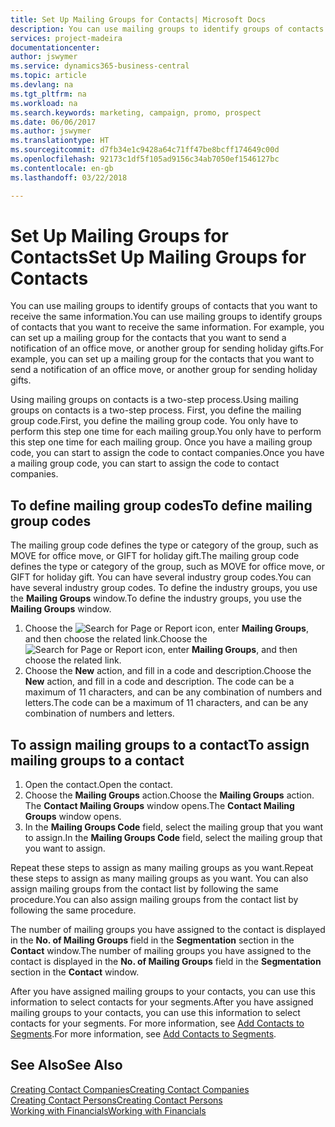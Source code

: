 ```yaml
---
title: Set Up Mailing Groups for Contacts| Microsoft Docs
description: You can use mailing groups to identify groups of contacts that you want to receive the same information, for example, for a marketing campaign or promo.
services: project-madeira
documentationcenter: 
author: jswymer
ms.service: dynamics365-business-central
ms.topic: article
ms.devlang: na
ms.tgt_pltfrm: na
ms.workload: na
ms.search.keywords: marketing, campaign, promo, prospect
ms.date: 06/06/2017
ms.author: jswymer
ms.translationtype: HT
ms.sourcegitcommit: d7fb34e1c9428a64c71ff47be8bcff174649c00d
ms.openlocfilehash: 92173c1df5f105ad9156c34ab7050ef1546127bc
ms.contentlocale: en-gb
ms.lasthandoff: 03/22/2018

---
```

# <a name="set-up-mailing-groups-for-contacts"></a><span data-ttu-id="1d041-103">Set Up Mailing Groups for Contacts</span><span class="sxs-lookup"><span data-stu-id="1d041-103">Set Up Mailing Groups for Contacts</span></span>
<span data-ttu-id="1d041-104">You can use mailing groups to identify groups of contacts that you want to receive the same information.</span><span class="sxs-lookup"><span data-stu-id="1d041-104">You can use mailing groups to identify groups of contacts that you want to receive the same information.</span></span> <span data-ttu-id="1d041-105">For example, you can set up a mailing group for the contacts that you want to send a notification of an office move, or another group for sending holiday gifts.</span><span class="sxs-lookup"><span data-stu-id="1d041-105">For example, you can set up a mailing group for the contacts that you want to send a notification of an office move, or another group for sending holiday gifts.</span></span>

<span data-ttu-id="1d041-106">Using mailing groups on contacts is a two-step process.</span><span class="sxs-lookup"><span data-stu-id="1d041-106">Using mailing groups on contacts is a two-step process.</span></span> <span data-ttu-id="1d041-107">First, you define the mailing group code.</span><span class="sxs-lookup"><span data-stu-id="1d041-107">First, you define the mailing group code.</span></span> <span data-ttu-id="1d041-108">You only have to perform this step one time for each mailing group.</span><span class="sxs-lookup"><span data-stu-id="1d041-108">You only have to perform this step one time for each mailing group.</span></span> <span data-ttu-id="1d041-109">Once you have a mailing group code, you can start to assign the code to contact companies.</span><span class="sxs-lookup"><span data-stu-id="1d041-109">Once you have a mailing group code, you can start to assign the code to contact companies.</span></span>

## <a name="to-define-mailing-group-codes"></a><span data-ttu-id="1d041-110">To define mailing group codes</span><span class="sxs-lookup"><span data-stu-id="1d041-110">To define mailing group codes</span></span>
<span data-ttu-id="1d041-111">The mailing group code defines the type or category of the group, such as MOVE for office move, or GIFT for holiday gift.</span><span class="sxs-lookup"><span data-stu-id="1d041-111">The mailing group code defines the type or category of the group, such as MOVE for office move, or GIFT for holiday gift.</span></span> <span data-ttu-id="1d041-112">You can have several industry group codes.</span><span class="sxs-lookup"><span data-stu-id="1d041-112">You can have several industry group codes.</span></span> <span data-ttu-id="1d041-113">To define the industry groups, you use the **Mailing Groups** window.</span><span class="sxs-lookup"><span data-stu-id="1d041-113">To define the industry groups, you use the **Mailing Groups** window.</span></span>

1. <span data-ttu-id="1d041-114">Choose the ![Search for Page or Report](media/ui-search/search_small.png "Search for Page or Report icon") icon, enter **Mailing Groups**, and then choose the related link.</span><span class="sxs-lookup"><span data-stu-id="1d041-114">Choose the ![Search for Page or Report](media/ui-search/search_small.png "Search for Page or Report icon") icon, enter **Mailing Groups**, and then choose the related link.</span></span>
2. <span data-ttu-id="1d041-115">Choose the **New** action, and fill in a code and description.</span><span class="sxs-lookup"><span data-stu-id="1d041-115">Choose the **New** action, and fill in a code and description.</span></span> <span data-ttu-id="1d041-116">The code can be a maximum of 11 characters, and can be any combination of numbers and letters.</span><span class="sxs-lookup"><span data-stu-id="1d041-116">The code can be a maximum of 11 characters, and can be any combination of numbers and letters.</span></span>

## <a name="AssignMailGroupContact"></a> <span data-ttu-id="1d041-117">To assign mailing groups to a contact</span><span class="sxs-lookup"><span data-stu-id="1d041-117">To assign mailing groups to a contact</span></span>
1. <span data-ttu-id="1d041-118">Open the contact.</span><span class="sxs-lookup"><span data-stu-id="1d041-118">Open the contact.</span></span>
2. <span data-ttu-id="1d041-119">Choose the **Mailing Groups** action.</span><span class="sxs-lookup"><span data-stu-id="1d041-119">Choose the **Mailing Groups** action.</span></span> <span data-ttu-id="1d041-120">The **Contact Mailing Groups** window opens.</span><span class="sxs-lookup"><span data-stu-id="1d041-120">The **Contact Mailing Groups** window opens.</span></span>
3. <span data-ttu-id="1d041-121">In the **Mailing Groups Code** field, select the mailing group that you want to assign.</span><span class="sxs-lookup"><span data-stu-id="1d041-121">In the **Mailing Groups Code** field, select the mailing group that you want to assign.</span></span>

<span data-ttu-id="1d041-122">Repeat these steps to assign as many mailing groups as you want.</span><span class="sxs-lookup"><span data-stu-id="1d041-122">Repeat these steps to assign as many mailing groups as you want.</span></span> <span data-ttu-id="1d041-123">You can also assign mailing groups from the contact list by following the same procedure.</span><span class="sxs-lookup"><span data-stu-id="1d041-123">You can also assign mailing groups from the contact list by following the same procedure.</span></span>

<span data-ttu-id="1d041-124">The number of mailing groups you have assigned to the contact is displayed in the **No. of Mailing Groups** field in the **Segmentation** section in the **Contact** window.</span><span class="sxs-lookup"><span data-stu-id="1d041-124">The number of mailing groups you have assigned to the contact is displayed in the **No. of Mailing Groups** field in the **Segmentation** section in the **Contact** window.</span></span>

<span data-ttu-id="1d041-125">After you have assigned mailing groups to your contacts, you can use this information to select contacts for your segments.</span><span class="sxs-lookup"><span data-stu-id="1d041-125">After you have assigned mailing groups to your contacts, you can use this information to select contacts for your segments.</span></span> <span data-ttu-id="1d041-126">For more information, see [Add Contacts to Segments](marketing-add-contact-segment.md).</span><span class="sxs-lookup"><span data-stu-id="1d041-126">For more information, see [Add Contacts to Segments](marketing-add-contact-segment.md).</span></span>

## <a name="see-also"></a><span data-ttu-id="1d041-127">See Also</span><span class="sxs-lookup"><span data-stu-id="1d041-127">See Also</span></span>
[<span data-ttu-id="1d041-128">Creating Contact Companies</span><span class="sxs-lookup"><span data-stu-id="1d041-128">Creating Contact Companies</span></span>](marketing-create-contact-companies.md)  
[<span data-ttu-id="1d041-129">Creating Contact Persons</span><span class="sxs-lookup"><span data-stu-id="1d041-129">Creating Contact Persons</span></span>](marketing-create-contact-persons.md)  
[<span data-ttu-id="1d041-130">Working with Financials</span><span class="sxs-lookup"><span data-stu-id="1d041-130">Working with Financials</span></span>](ui-work-product.md)

